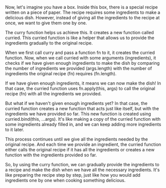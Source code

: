 Now, let's imagine you have a box. Inside this box, there is a special recipe written on a piece of paper. The recipe requires some ingredients to make a delicious dish. However, instead of giving all the ingredients to the recipe at once, we want to give them one by one.

The curry function helps us achieve this. It creates a new function called curried. This curried function is like a helper that allows us to provide the ingredients gradually to the original recipe.

When we first call curry and pass a function fn to it, it creates the curried function. Now, when we call curried with some arguments (ingredients), it checks if we have given enough ingredients to make the dish by comparing the number of ingredients we provided (args.length) with the number of ingredients the original recipe (fn) requires (fn.length).

If we have given enough ingredients, it means we can now make the dish! In that case, the curried function uses fn.apply(this, args) to call the original recipe (fn) with all the ingredients we provided.

But what if we haven't given enough ingredients yet? In that case, the curried function creates a new function that acts just like itself, but with the ingredients we have provided so far. This new function is created using curried.bind(this, ...args). It's like making a copy of the curried function with some ingredients already filled in, and we can keep adding more ingredients to it later.

This process continues until we give all the ingredients needed by the original recipe. And each time we provide an ingredient, the curried function either calls the original recipe if it has all the ingredients or creates a new function with the ingredients provided so far.

So, by using the curry function, we can gradually provide the ingredients to a recipe and make the dish when we have all the necessary ingredients. It's like preparing the recipe step by step, just like how you would add ingredients one by one when cooking something delicious.
